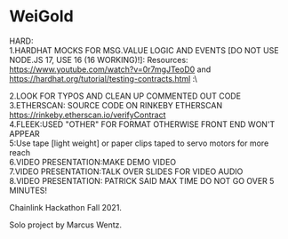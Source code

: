 # WeiGold
HARD:\
1.HARDHAT MOCKS FOR MSG.VALUE LOGIC AND EVENTS [DO NOT USE NODE.JS 17, USE 16 (16 WORKING)!]: 
Resources: https://www.youtube.com/watch?v=0r7mgJTeoD0 and https://hardhat.org/tutorial/testing-contracts.html :\

2.LOOK FOR TYPOS AND CLEAN UP COMMENTED OUT CODE\
3.ETHERSCAN: SOURCE CODE ON RINKEBY ETHERSCAN https://rinkeby.etherscan.io/verifyContract \
4.FLEEK:USED "OTHER" FOR FORMAT OTHERWISE FRONT END WON'T APPEAR\
5:Use tape [light weight] or paper clips taped to servo motors for more reach\
6.VIDEO PRESENTATION:MAKE DEMO VIDEO\
7.VIDEO PRESENTATION:TALK OVER SLIDES FOR VIDEO AUDIO\
8.VIDEO PRESENTATION: PATRICK SAID MAX TIME DO NOT GO OVER 5 MINUTES!

Chainlink Hackathon Fall 2021.

Solo project by Marcus Wentz.
